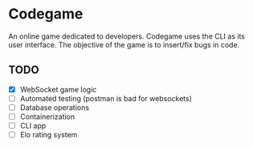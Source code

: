 # Codegame

An online game dedicated to developers. Codegame uses the CLI as its user interface. The objective of the game is to insert/fix bugs in code.

## TODO

- [x] WebSocket game logic
- [ ] Automated testing (postman is bad for websockets)
- [ ] Database operations
- [ ] Containerization
- [ ] CLI app
- [ ] Elo rating system